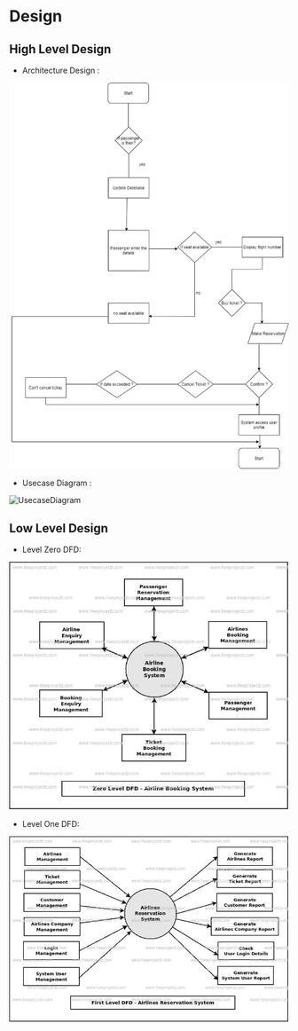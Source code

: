 # Design

## High Level Design 
* Architecture Design :

![Architecture](https://github.com/Swapnil-SP/M1_Airline-Reservation/blob/main/2_Architecture/Flowchart.drawio.png)

* Usecase Diagram :

![UsecaseDiagram](https://github.com/Swapnil-SP/M1_Airline-Reservation/blob/main/Use%20Case_Diagram.drawio.png)

## Low Level Design 

* Level Zero DFD:
  
![LevelZero](https://github.com/Swapnil-SP/M1_Airline-Reservation/blob/main/2_Architecture/levelzero.png)

* Level One DFD:
  
![LevelOne](https://github.com/Swapnil-SP/M1_Airline-Reservation/blob/main/2_Architecture/levelone.png)
